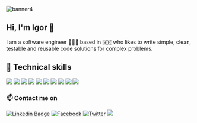 <!-- ![banner](https://user-images.githubusercontent.com/13663615/164755803-51fe1185-45a5-433b-b5fa-45299bb87da1.png) -->
<!-- ![banner 2](https://user-images.githubusercontent.com/13663615/164758739-9723f021-13ab-4919-ac91-42f436d2c485.png) -->
<!-- ![image](https://user-images.githubusercontent.com/13663615/164760380-ba45687e-f646-479b-be7a-e8973f82865e.png) -->
<!-- ![image](https://user-images.githubusercontent.com/13663615/164760491-9813af85-3123-4631-820d-3c62dd17892a.png) -->
<!-- ![image](https://user-images.githubusercontent.com/13663615/164760816-dfebed2e-7b23-4f0d-af53-3ebcb13f8dc3.png) -->
<!-- ![image](https://user-images.githubusercontent.com/13663615/164760934-eafb8490-a909-4ca6-8983-d863f662f5f0.png) -->
![banner4](https://user-images.githubusercontent.com/13663615/164762734-10cb624a-76f1-400f-8414-a31d22b4c3d7.png)

## Hi, I'm Igor 👋
I am a software engineer 👨🏻‍💻 based in 🇧🇷 who likes to write simple, clean, testable and reusable code solutions for complex problems.

## 💼 Technical skills
<!-- add: nestjs, javascript, express, redis, rabbitmq, typescript, jest, springboot -->
![](https://img.shields.io/badge/BE-Node.js-informational?style=flat&logo=Node.js&color=brightgreen)
![](https://img.shields.io/badge/BE-Java-informational?style=flat&logo=Java&color=orange&logoColor=orange)
![](https://img.shields.io/badge/DB-MySQL-informational?style=flat&logo=MySQL&color=blue&logoColor=white)
![](https://img.shields.io/badge/DB-PostgreSQL-informational?style=flat&logo=PostgreSQL&color=blue&logoColor=white)
![](https://img.shields.io/badge/DB-MongoDB-informational?style=flat&logo=MongoDB&color=116149)
![](https://img.shields.io/badge/FE-React-informational?style=flat&logo=react&color=61DAFB)
![](https://img.shields.io/badge/FE-Vue.js-informational?style=flat&logo=Vue.js&color=brightgreen)
![](https://img.shields.io/badge/Tool-GraphQL-informational?style=flat&logo=GraphQL&color=E10098&logoColor=E10098)
![](https://img.shields.io/badge/Tool-Git-informational?style=flat&logo=Git&color=F05032&logoColor=F05032)
![](https://img.shields.io/badge/Tool-Docker-informational?style=flat&logo=Docker&color=2496ED&logoColor=2496ED)


### 📫 Contact me on
[![Linkedin Badge](https://img.shields.io/badge/-igormjq-blue?style=for-the-badge&logo=Linkedin&logoColor=white&link=https://www.linkedin.com/in/igormjq/)](https://www.linkedin.com/in/igormjq/)
[![Facebook](https://img.shields.io/badge/Igor%20Marini%20Jaekel%20Quevedo-%231877F2.svg?style=for-the-badge&logo=Facebook&logoColor=white&link=https://www.facebook.com/igormjq/)](https://www.facebook.com/igormjq/)
[![Twitter](https://img.shields.io/badge/igormjq-%231DA1F2.svg?style=for-the-badge&logo=Twitter&logoColor=white&link=https://twitter.com/igormjq)](https://twitter.com/igormjq)
<a href="mailto:igormjq.dev@gmail.com">
  <img src="https://img.shields.io/badge/igormjq.dev@gmail.com-D14836?style=for-the-badge&logo=gmail&logoColor=white">
</a>
<div>

